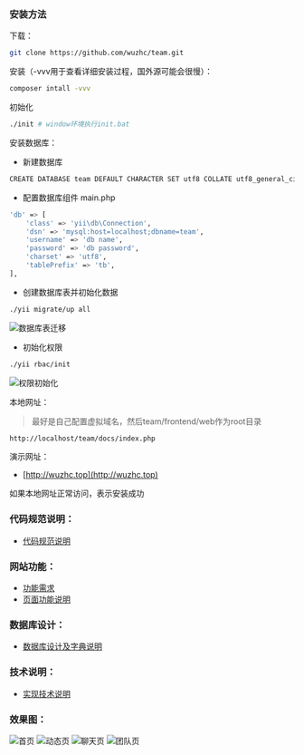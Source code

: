 ### 安装方法
下载：
```bash
git clone https://github.com/wuzhc/team.git
```

安装（-vvv用于查看详细安装过程，国外源可能会很慢）：
```bash
composer intall -vvv
```

初始化
```bash
./init # window环境执行init.bat
```

安装数据库：
- 新建数据库
```bash
CREATE DATABASE team DEFAULT CHARACTER SET utf8 COLLATE utf8_general_ci
```
- 配置数据库组件 main.php
```bash
'db' => [
    'class' => 'yii\db\Connection',
    'dsn' => 'mysql:host=localhost;dbname=team',
    'username' => 'db name',
    'password' => 'db password',
    'charset' => 'utf8',
    'tablePrefix' => 'tb',
],
```
- 创建数据库表并初始化数据
```bash
./yii migrate/up all                
```
![数据库表迁移](https://github.com/wuzhc/manage/blob/master/docs/images/dbInit.png)

- 初始化权限
```bash
./yii rbac/init 
```
![权限初始化](https://github.com/wuzhc/manage/blob/master/docs/images/rbacInit.png)

本地网址：
> 最好是自己配置虚拟域名，然后team/frontend/web作为root目录
```bash
http://localhost/team/docs/index.php
```

演示网址：  
- [http://wuzhc.top](http://wuzhc.top)

如果本地网址正常访问，表示安装成功

### 代码规范说明：
- [代码规范说明](https://github.com/wuzhc/team/blob/master/docs/note/%E5%91%BD%E5%90%8D%E8%A7%84%E8%8C%83%E8%AF%B4%E6%98%8E.md)

### 网站功能：
- [功能需求](https://github.com/wuzhc/manage/blob/master/docs/note/%E5%8A%9F%E8%83%BD%E9%9C%80%E6%B1%82.md)  
- [页面功能说明](https://github.com/wuzhc/manage/blob/master/docs/note/%E9%A1%B5%E9%9D%A2%E5%8A%9F%E8%83%BD%E8%AF%B4%E6%98%8E.md)  

### 数据库设计：
- [数据库设计及字典说明](https://github.com/wuzhc/manage/blob/master/docs/note/%E6%95%B0%E6%8D%AE%E5%BA%93%E8%AE%BE%E8%AE%A1%E5%8F%8A%E5%AD%97%E5%85%B8%E8%AF%B4%E6%98%8E.md)  

### 技术说明：
- [实现技术说明](https://github.com/wuzhc/manage/blob/master/docs/note/%E5%AE%9E%E7%8E%B0%E6%8A%80%E6%9C%AF%E8%AF%B4%E6%98%8E.md)  

### 效果图：  
![首页](https://github.com/wuzhc/manage/blob/master/docs/images/index.png)
![动态页](https://github.com/wuzhc/manage/blob/master/docs/images/dymanic.png)
![聊天页](https://github.com/wuzhc/manage/blob/master/docs/images/chat.png)
![团队页](https://github.com/wuzhc/manage/blob/master/docs/images/team.png)


